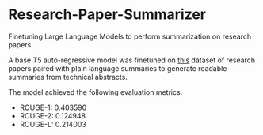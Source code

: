 # Research-Paper-Summarizer
Finetuning Large Language Models to perform summarization on research papers.

A base T5 auto-regressive model was finetuned on [this](https://www.dropbox.com/s/huwm01glsk9fou0/plos_readability_ctrl_sum_corpus.rar?dl=0) dataset of research papers paired with plain language summaries to generate readable summaries from technical abstracts.

The model achieved the following evaluation metrics:
- ROUGE-1: 0.403590
- ROUGE-2: 0.124948
- ROUGE-L: 0.214003



